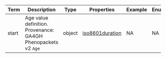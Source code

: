 |Term | Description | Type | Properties | Example | Enum|
| ---| ---| ---| ---| ---| --- |
| start | Age value definition. Provenance: GA4GH Phenopackets v2 `Age` | object | [iso8601duration](./iso8601duration.md) | NA | NA|
